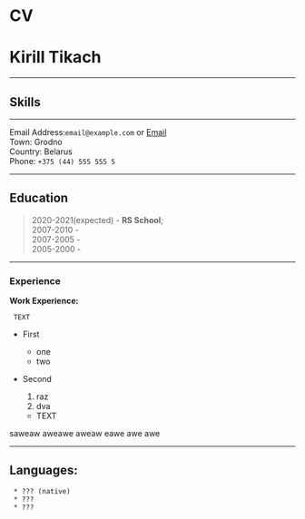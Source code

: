 # CV 

# **Kirill Tikach**
--- ---
## **Skills**

--- ---
Email Address:`email@example.com` or [Email](https:\\)   
Town: Grodno\
Country: Belarus\
Phone: `+375 (44) 555 555 5`
--- -
## Education


>2020-2021(expected) - **RS School**;  
2007-2010 -   
2007-2005 -  
2005-2000 -  
--- -
### Experience

**Work Experience:**

     TEXT

- First 
  - one
  - two
- Second 
  1. raz
  2. dva



    * TEXT

saweaw aweawe aweaw eawe awe awe
--- -
## Languages:

     * ??? (native)
     * ???
     * ???

